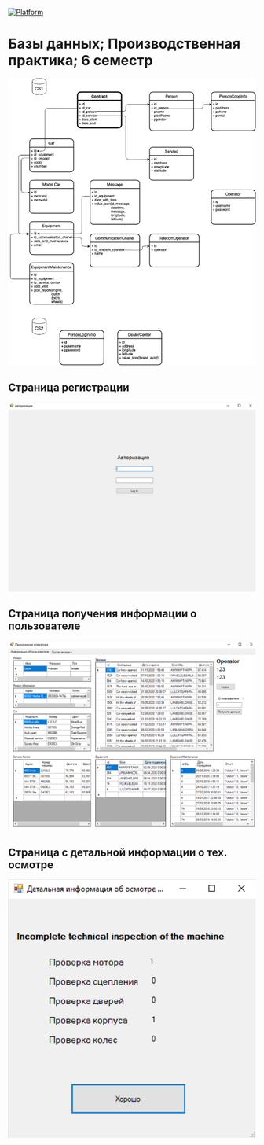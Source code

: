 [![Platform](https://img.shields.io/badge/Practice-MS%20SQL-success)]()

# Базы данных; Производственная практика; 6 семестр

<p align="center">
  <img src="https://github.com/timoninas/db-practice/blob/master/model/bd_cs.png"/>
</p>

## Страница регистрации

<p align="center">
  <img src="https://github.com/timoninas/db-practice/blob/master/img/auth.png"/>
</p>

## Страница получения информации о пользователе

<p align="center">
  <img src="https://github.com/timoninas/db-practice/blob/master/img/main_1.png"/>
</p>

## Страница с детальной информации о тех. осмотре

<p align="center">
  <img src="https://github.com/timoninas/db-practice/blob/master/img/detail_tech.png"/>
</p>
